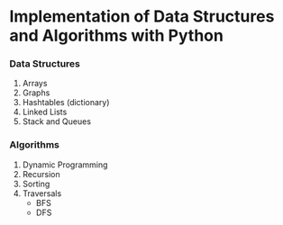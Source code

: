 # Implementation of Data Structures and Algorithms with Python

### Data Structures
1. Arrays
2. Graphs
3. Hashtables (dictionary)
4. Linked Lists
5. Stack and Queues

### Algorithms
1. Dynamic Programming
2. Recursion
3. Sorting
4. Traversals
      - BFS
      - DFS

